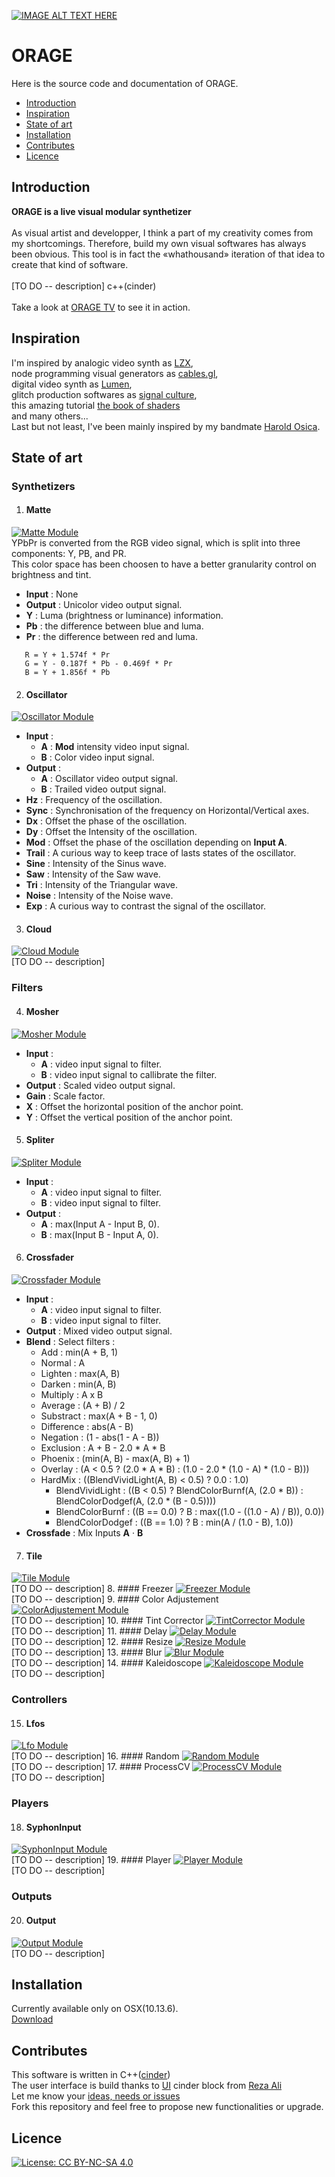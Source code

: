 [![IMAGE ALT TEXT HERE](./doc/pictures/pic.01.jpg)](./doc/pictures/pic.01.jpg)

# ORAGE
Here is the source code and documentation of ORAGE.

* [Introduction](#introduction)
* [Inspiration](#inspiration)
* [State of art](#state-of-art)
* [Installation](#installation)
* [Contributes](#contributes)
* [Licence](#licence)

## Introduction
__ORAGE is a live visual modular synthetizer__</br></br>
As visual artist and developper, I think a part of my creativity comes from my shortcomings. Therefore, build my own visual softwares has always been obvious.
This tool is in fact the «whathousand» iteration of that idea to create that kind of software.
</br></br>
[TO DO -- description] c++(cinder)
</br></br>
Take a look at [ORAGE TV](https://www.youtube.com/channel/UCZ0oXcxj3lE8kQSSsniIZ6w) to see it in action.

## Inspiration
I'm inspired by analogic video synth as [LZX](https://lzxindustries.net/),<br/>
node programming visual generators as [cables.gl](https://cables.gl/home),<br/>digital video synth as [Lumen](https://lumen-app.com/),<br/>
glitch production softwares as [signal culture](http://signalculture.org/),<br/> 
this amazing tutorial [the book of shaders](https://thebookofshaders.com)<br/> and many others... <br/> Last but not least, I've been mainly inspired by my bandmate [Harold Osica](https://www.facebook.com/osicamusic).

## State of art
### Synthetizers 
1. #### Matte 
[![Matte Module](./doc/modules/Matte.jpg)](./doc/modules/Matte.jpg)<br/>
YPbPr is converted from the RGB video signal, which is split into three components: Y, PB, and PR. <br/>This color space has been choosen to have a better granularity control on brightness and tint. <br/>
   - __Input__ : None
   - __Output__ : Unicolor video output signal.
   - __Y__ : Luma (brightness or luminance) information. 
   - __Pb__ : the difference between blue and luma.
   - __Pr__ : the difference between red and luma.
```
   R = Y + 1.574f * Pr
   G = Y - 0.187f * Pb - 0.469f * Pr
   B = Y + 1.856f * Pb
```

2. #### Oscillator
[![Oscillator Module](./doc/modules/Oscillator.jpg)](./doc/modules/Oscillator.jpg)<br/>
   - __Input__ : 
      - __A__ : __Mod__ intensity video input signal.
      - __B__ : Color video input signal.
   - __Output__ : 
      - __A__ : Oscillator video output signal.
      - __B__ : Trailed video output signal.
   - __Hz__ : Frequency of the oscillation.
   - __Sync__ : Synchronisation of the frequency on Horizontal/Vertical axes.
   - __Dx__ : Offset the phase of the oscillation.
   - __Dy__ : Offset the Intensity of the oscillation.
   - __Mod__ : Offset the phase of the oscillation depending on __Input A__.
   - __Trail__ : A curious way to keep trace of lasts states of the oscillator.
   - __Sine__ : Intensity of the Sinus wave.
   - __Saw__ : Intensity of the Saw wave.
   - __Tri__ : Intensity of the Triangular wave.
   - __Noise__ : Intensity of the Noise wave.
   - __Exp__ : A curious way to contrast the signal of the oscillator.
3. #### Cloud
[![Cloud Module](./doc/modules/Cloud.jpg)](./doc/modules/Cloud.jpg)<br/>
[TO DO -- description]

### Filters
4. #### Mosher
[![Mosher Module](./doc/modules/Mosher.jpg)](./doc/modules/Mosher.jpg)<br/>
   - __Input__ : 
      - __A__ : video input signal to filter.
      - __B__ : video input signal to callibrate the filter.
   - __Output__ : Scaled video output signal.
   - __Gain__ : Scale factor.
   - __X__ : Offset the horizontal position of the anchor point.
   - __Y__ : Offset the vertical position of the anchor point.
5. #### Spliter
[![Spliter Module](./doc/modules/Spliter.jpg)](./doc/modules/Spliter.jpg)<br/>
   - __Input__ : 
      - __A__ : video input signal to filter.
      - __B__ : video input signal to filter.
   - __Output__ : 
      - __A__ : max(Input A - Input B, 0).
      - __B__ : max(Input B - Input A, 0).
6. #### Crossfader
[![Crossfader Module](./doc/modules/Crossfader.jpg)](./doc/modules/Crossfader.jpg)<br/>
   - __Input__ : 
      - __A__ : video input signal to filter.
      - __B__ : video input signal to filter.
   - __Output__ : Mixed video output signal.
   - __Blend__ : Select filters : 
       - Add : min(A + B, 1)
       - Normal : A
       - Lighten : max(A, B)
       - Darken : min(A, B)
       - Multiply : A x B
       - Average : (A + B) / 2
       - Substract : max(A + B - 1, 0)
       - Difference : abs(A - B)
       - Negation : (1 - abs(1 - A - B))
       - Exclusion : A + B - 2.0 * A * B
       - Phoenix : (min(A, B) - max(A, B) + 1)
       - Overlay : (A < 0.5 ? (2.0 * A * B) : (1.0 - 2.0 * (1.0 - A) * (1.0 - B)))
       - HardMix : ((BlendVividLight(A, B) < 0.5) ? 0.0 : 1.0)
           - BlendVividLight : ((B < 0.5) ? BlendColorBurnf(A, (2.0 * B)) : BlendColorDodgef(A, (2.0 * (B - 0.5))))
           - BlendColorBurnf : ((B == 0.0) ? B : max((1.0 - ((1.0 - A) / B)), 0.0))
           - BlendColorDodgef : ((B == 1.0) ? B : min(A / (1.0 - B), 1.0))
   - __Crossfade__ : Mix Inputs __A__ · __B__

7. #### Tile
[![Tile Module](./doc/modules/Tile.jpg)](./doc/modules/Tile.jpg)<br/>
[TO DO -- description]
8. #### Freezer
[![Freezer Module](./doc/modules/Freezer.jpg)](./doc/modules/Freezer.jpg)<br/>
[TO DO -- description]
9. #### Color Adjustement
[![ColorAdjustement Module](./doc/modules/ColorAdjustement.jpg)](./doc/modules/ColorAdjustement.jpg)<br/>
[TO DO -- description]
10. #### Tint Corrector
[![TintCorrector Module](./doc/modules/TintCorrector.jpg)](./doc/modules/TintCorrector.jpg)<br/>
[TO DO -- description]
11. #### Delay
[![Delay Module](./doc/modules/Delay.jpg)](./doc/modules/Delay.jpg)<br/>
[TO DO -- description]
12. #### Resize
[![Resize Module](./doc/modules/Resize.jpg)](./doc/modules/Resize.jpg)<br/>
[TO DO -- description]
13. #### Blur
[![Blur Module](./doc/modules/Blur.jpg)](./doc/modules/Blur.jpg)<br/>
[TO DO -- description]
14. #### Kaleidoscope
[![Kaleidoscope Module](./doc/modules/Kaleidoscope.jpg)](./doc/modules/Kaleidoscope.jpg)<br/>
[TO DO -- description]

### Controllers
15. #### Lfos
[![Lfo Module](./doc/modules/Lfo.jpg)](./doc/modules/Lfo.jpg)<br/>
[TO DO -- description]
16. #### Random
[![Random Module](./doc/modules/Random.jpg)](./doc/modules/Random.jpg)<br/>
[TO DO -- description]
17. #### ProcessCV
[![ProcessCV Module](./doc/modules/ProcessCV.jpg)](./doc/modules/ProcessCV.jpg)<br/>
[TO DO -- description]

### Players
18. #### SyphonInput
[![SyphonInput Module](./doc/modules/SyphonInput.jpg)](./doc/modules/SyphonInput.jpg)<br/>
[TO DO -- description]
19. #### Player
[![Player Module](./doc/modules/Player.jpg)](./doc/modules/Player.jpg)<br/>
[TO DO -- description]

### Outputs
20. #### Output
[![Output Module](./doc/modules/Output.jpg)](./doc/modules/Output.jpg)<br/>
[TO DO -- description]

## Installation
Currently available only on OSX(10.13.6). <br/>
[Download](https://github.com/oogre/ORAGE/releases)
## Contributes
This software is written in C++([cinder](https://github.com/cinder/Cinder))<br/>
The user interface is build thanks to [UI](https://github.com/rezaali/Cinder-UI) cinder block from [Reza Ali](https://www.syedrezaali.com/)<br/>
Let me know your [ideas, needs or issues](https://github.com/oogre/ORAGE/issues)<br/>
Fork this repository and feel free to propose new functionalities or upgrade.<br/>
## Licence
[![License: CC BY-NC-SA 4.0](https://img.shields.io/badge/License-CC%20BY--NC--SA%204.0-lightgrey.svg)](https://creativecommons.org/licenses/by-nc-sa/4.0/)